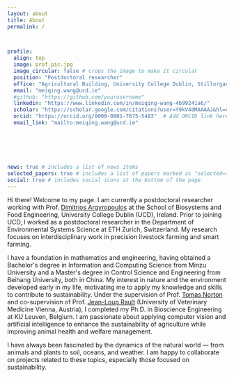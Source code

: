 ```yaml
---
layout: about
title: About
permalink: /

  

profile:
  align: top
  image: prof_pic.jpg
  image_circular: false # crops the image to make it circular
  position: "Postdoctoral researcher"
  office: "Agricultural Building, University College Dublin, Stillorgan Rd, Belfield, Dublin 4, Ireland"
  email: "meiqing.wang@ucd.ie"
  #github: "https://github.com/yourusername"
  linkedin: "https://www.linkedin.com/in/meiqing-wang-4b99241a6/"
  scholar: "https://scholar.google.com/citations?user=Y9kV40MAAAAJ&hl=en&oi=ao"  # Add Google Scholar URL
  orcid: "https://orcid.org/0000-0001-7675-5483"  # Add ORCID link here
  email_link: "mailto:meiqing.wang@ucd.ie"

    
    
    
    

news: true # includes a list of news items
selected_papers: true # includes a list of papers marked as "selected={true}"
social: true # includes social icons at the bottom of the page
---
```

Hi there! Welcome to my page. I am currently a postdoctoral researcher working with Prof. [Dimitrios Argyropoulos](https://people.ucd.ie/dimitrios.argyropoulos) at the School of Biosystems and Food Engineering, University College Dublin (UCD), Ireland. Prior to joining UCD, I worked as a postdoctoral researcher in the Department of Environmental Systems Science at ETH Zurich, Switzerland. My research focuses on interdisciplinary work in precision livestock farming and smart farming.

I have a foundation in mathematics and engineering, having obtained a Bachelor's degree in Information and Computing Science from Minzu University and a Master's degree in Control Science and Engineering from Beihang University, both in China. My interest in nature and the environment developed early in my life, motivating me to apply my knowledge and skills to contribute to sustainability. Under the supervision of Prof. [Tomas Norton](https://scholar.google.com/citations?user=6LuDd1oAAAAJ&hl=en&oi=ao) and co-supervision of Prof. [Jean-Loup Rault](https://www.vetmeduni.ac.at/en/animal-welfare-science/about-us/head) (University of Veterinary Medicine Vienna, Austria), I completed my Ph.D. in Bioscience Engineering at KU Leuven, Belgium. I am passionate about applying computer vision and artificial intelligence to enhance the sustainability of agriculture while improving animal health and welfare management.

I have always been fascinated by the dynamics of the natural world — from animals and plants to soil, oceans, and weather. I am happy to collaborate on projects related to these topics, especially those focused on sustainability.








